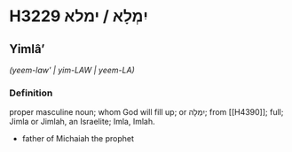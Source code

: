 # H3229 יִמְלָא / ימלא

## Yimlâʼ

_(yeem-law' | yim-LAW | yeem-LA)_

### Definition

proper masculine noun; whom God will fill up; or יִמְלָה; from [[H4390]]; full; Jimla or Jimlah, an Israelite; Imla, Imlah.

- father of Michaiah the prophet
